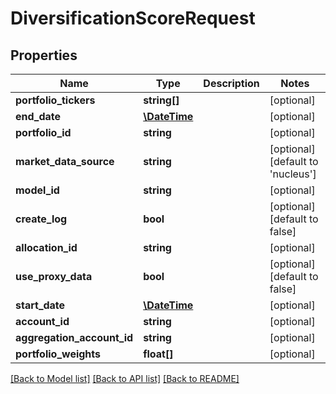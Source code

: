 # DiversificationScoreRequest

## Properties
Name | Type | Description | Notes
------------ | ------------- | ------------- | -------------
**portfolio_tickers** | **string[]** |  | [optional] 
**end_date** | [**\DateTime**](\DateTime.md) |  | [optional] 
**portfolio_id** | **string** |  | [optional] 
**market_data_source** | **string** |  | [optional] [default to 'nucleus']
**model_id** | **string** |  | [optional] 
**create_log** | **bool** |  | [optional] [default to false]
**allocation_id** | **string** |  | [optional] 
**use_proxy_data** | **bool** |  | [optional] [default to false]
**start_date** | [**\DateTime**](\DateTime.md) |  | [optional] 
**account_id** | **string** |  | [optional] 
**aggregation_account_id** | **string** |  | [optional] 
**portfolio_weights** | **float[]** |  | [optional] 

[[Back to Model list]](../README.md#documentation-for-models) [[Back to API list]](../README.md#documentation-for-api-endpoints) [[Back to README]](../README.md)


